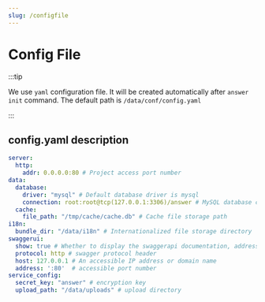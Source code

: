 ```yaml
---
slug: /configfile
---
```


# Config File

:::tip

We use `yaml` configuration file. It will be created automatically after `answer init` command. The default path is `/data/conf/config.yaml`

:::

## config.yaml description

```yaml title="/data/conf/config.yaml"
server:
  http:
    addr: 0.0.0.0:80 # Project access port number
data:
  database:
    driver: "mysql" # Default database driver is mysql
    connection: root:root@tcp(127.0.0.1:3306)/answer # MySQL database connection address
  cache:
    file_path: "/tmp/cache/cache.db" # Cache file storage path
i18n:
  bundle_dir: "/data/i18n" # Internationalized file storage directory
swaggerui:
  show: true # Whether to display the swaggerapi documentation, address /swagger/index.html
  protocol: http # swagger protocol header
  host: 127.0.0.1 # An accessible IP address or domain name
  address: ':80'  # accessible port number
service_config:
  secret_key: "answer" # encryption key
  upload_path: "/data/uploads" # upload directory
```
